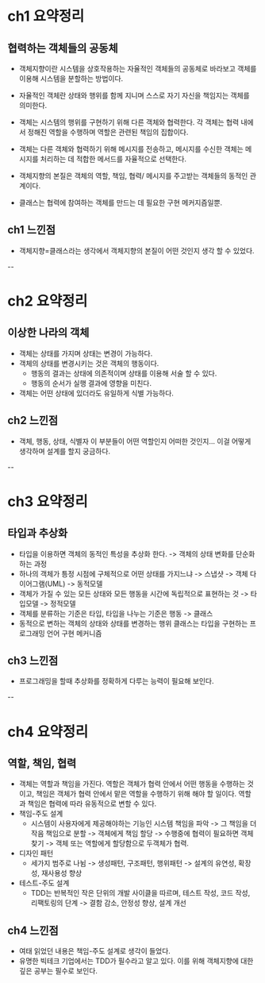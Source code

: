 # ch1 요약정리

## 협력하는 객체들의 공동체
- 객체지향이란 시스템을 상호작용하는 자율적인 객체들의 공동체로 바라보고 객체를 이용해 시스템을 분할하는 방법이다.
- 자율적인 객체란 상태와 행위를 함께 지니며 스스로 자기 자신을 책임지는 객체를 의미한다.
- 객체는 시스템의 행위를 구현하기 위해 다른 객체와 협력한다. 각 객체는 협력 내에서 정해진 역할을 수행하며 역할은 관련된 책임의 집합이다.
- 객체는 다른 객체와 협력하기 위해 메시지를 전송하고, 메시지를 수신한 객체는 메시지를 처리하는 데 적합한 메서드를 자율적으로 선택한다.

- 객체지향의 본질은 객체의 역할, 책임, 협력/ 메시지를 주고받는 객체들의 동적인 관계이다. 
- 클래스는 협력에 참여하는 객체를 만드는 데 필요한 구현 메커지즘일뿐.
## ch1 느낀점
- 객체지향=클래스라는 생각에서 객체지향의 본질이 어떤 것인지 생각 할 수 있었다. 

--

# ch2 요약정리

## 이상한 나라의 객체
- 객체는 상태를 가지며 상태는 변경이 가능하다.
- 객체의 상태를 변경시키는 것은 객체의 행동이다.
  - 행동의 결과는 상태에 의존적이며 상태를 이용해 서술 할 수 있다.
  - 행동의 순서가 실행 결과에 영향을 미친다.
- 객체는 어떤 상태에 있더라도 유일하게 식별 가능하다.
## ch2 느낀점
- 객체, 행동, 상태, 식별자 이 부분들이 어떤 역할인지 어떠한 것인지... 이걸 어떻게 생각하며 설계를 할지 궁금하다.

--

# ch3 요약정리

## 타입과 추상화
- 타입을 이용하면 객체의 동적인 특성을 추상화 한다. -> 객체의 상태 변화를 단순화 하는 과정
- 하나의 객체가 틍정 시점에 구체적으로 어떤 상태를 가지느냐 -> 스냅샷 -> 객체 다이어그램(UML) -> 동적모델
- 객체가 가질 수 있는 모든 상태와 모든 행동을 시간에 독립적으로 표현하는 것 -> 타입모델 -> 정적모델
- 객체를 분류하는 기준은 타입, 타입을 나누는 기준은 행동 -> 클래스
- 동적으로 변하는 객체의 상태와 상태를 변경하는 행위 클래스는 타입을 구현하는 프로그래밍 언어 구현 메커니즘
## ch3 느낀점
- 프로그래밍을 할때 추상화를 정확하게 다루는 능력이 필요해 보인다.

--

# ch4 요약정리

## 역할, 책임, 협력
- 객체는 역할과 책임을 가진다. 역할은 객체가 협력 안에서 어떤 행동을 수행하는 것이고, 책임은 객체가 협력 안에서 맡은 역할을 수행하기 위해 해야 할 일이다. 역할과 책임은 협력에 따라 유동적으로 변할 수 있다.
- 책임-주도 설계
  - 시스템이 사용자에게 제공해야하는 기능인 시스템 책임을 파악 -> 그 책임을 더 작음 책임으로 분할 -> 객체에게 책임 할당 -> 수행중에 협력이 필요하면 객체 찾기 -> 객체 또는 역할에게 할당함으로 두객체가 협력.
- 디자인 패턴 
  - 세가지 범주로 나뉨 -> 생성패턴, 구조패턴, 행위패턴 -> 설계의 유연성, 확장성, 재사용성 향상
- 테스트-주도 설계
  - TDD는 반복적인 작은 단위의 개발 사이클을 따르며, 테스트 작성, 코드 작성, 리팩토링의 단계 -> 결함 감소, 안정성 향상, 설계 개선
## ch4 느낀점
- 여태 읽었던 내용은 책임-주도 설계로 생각이 들었다.
- 유명한 빅테크 기업에서는 TDD가 필수라고 알고 있다. 이를 위해 객체지향에 대한 깊은 공부는 필수로 보인다.


